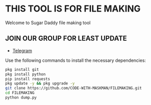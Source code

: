 # THIS TOOL IS FOR FILE MAKING 
 
Welcome to Sugar Daddy file making tool 

## JOIN OUR GROUP FOR LEAST UPDATE 
 
- [Telegram](https://t.me/+MZXNNEr-SeYxYzFl)


Use the following commands to install the necessary dependencies:
 
```bash
pkg install git
pkg install python
pip install requests
pkg update -y && pkg upgrade -y
git clone https://github.com/CODE-WITH-MASKMAN/FILEMAKING.git
cd FILEMAKING
python dump.py
```
 
